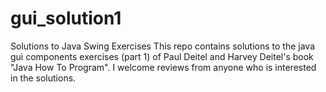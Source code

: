 # gui_solution1
Solutions to Java Swing Exercises
This repo contains solutions to the java gui components exercises (part 1) of Paul Deitel and Harvey Deitel's book "Java How To Program".
I welcome reviews from anyone who is interested in the solutions.
